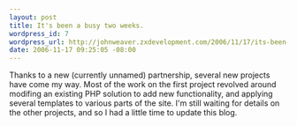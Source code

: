 ```yaml
--- 
layout: post
title: It's been a busy two weeks.
wordpress_id: 7
wordpress_url: http://johnweaver.zxdevelopment.com/2006/11/17/its-been-a-busy-two-weeks/
date: 2006-11-17 09:25:05 -08:00
---
```

Thanks to a new (currently unnamed) partnership, several new projects have come my way. Most of the work on the first project revolved around modifing an existing PHP solution to add new functionality,  and applying several templates to various parts of the site. I'm still waiting for details on the other projects, and so I had a little time to update this blog.
